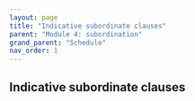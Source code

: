 ```yaml
---
layout: page
title: "Indicative subordinate clauses"
parent: "Module 4: subordination"
grand_parent: "Schedule"
nav_order: 1
---
```


## Indicative subordinate clauses